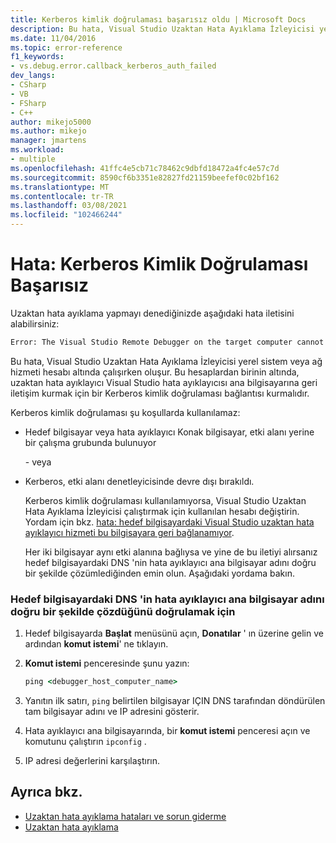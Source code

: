 ```yaml
---
title: Kerberos kimlik doğrulaması başarısız oldu | Microsoft Docs
description: Bu hata, Visual Studio Uzaktan Hata Ayıklama İzleyicisi yerel sistem veya ağ hizmeti hesabı altında çalışırken oluşur.
ms.date: 11/04/2016
ms.topic: error-reference
f1_keywords:
- vs.debug.error.callback_kerberos_auth_failed
dev_langs:
- CSharp
- VB
- FSharp
- C++
author: mikejo5000
ms.author: mikejo
manager: jmartens
ms.workload:
- multiple
ms.openlocfilehash: 41ffc4e5cb71c78462c9dbfd18472a4fc4e57c7d
ms.sourcegitcommit: 8590cf6b3351e82827fd21159beefef0c02bf162
ms.translationtype: MT
ms.contentlocale: tr-TR
ms.lasthandoff: 03/08/2021
ms.locfileid: "102466244"
---
```

# <a name="error-kerberos-authentication-failed"></a>Hata: Kerberos Kimlik Doğrulaması Başarısız
Uzaktan hata ayıklama yapmayı denediğinizde aşağıdaki hata iletisini alabilirsiniz:

```cmd
Error: The Visual Studio Remote Debugger on the target computer cannot connect back to this computer. Kerberos authentication failed.
```

 Bu hata, Visual Studio Uzaktan Hata Ayıklama İzleyicisi yerel sistem veya ağ hizmeti hesabı altında çalışırken oluşur. Bu hesaplardan birinin altında, uzaktan hata ayıklayıcı Visual Studio hata ayıklayıcısı ana bilgisayarına geri iletişim kurmak için bir Kerberos kimlik doğrulaması bağlantısı kurmalıdır.

 Kerberos kimlik doğrulaması şu koşullarda kullanılamaz:

- Hedef bilgisayar veya hata ayıklayıcı Konak bilgisayar, etki alanı yerine bir çalışma grubunda bulunuyor

   \- veya

- Kerberos, etki alanı denetleyicisinde devre dışı bırakıldı.

  Kerberos kimlik doğrulaması kullanılamıyorsa, Visual Studio Uzaktan Hata Ayıklama İzleyicisi çalıştırmak için kullanılan hesabı değiştirin. Yordam için bkz. [hata: hedef bilgisayardaki Visual Studio uzaktan hata ayıklayıcı hizmeti bu bilgisayara geri bağlanamıyor](../debugger/error-the-visual-studio-remote-debugger-service-on-the-target-computer-cannot-connect-back-to-this-computer.md).

  Her iki bilgisayar aynı etki alanına bağlıysa ve yine de bu iletiyi alırsanız hedef bilgisayardaki DNS 'nin hata ayıklayıcı ana bilgisayar adını doğru bir şekilde çözümlediğinden emin olun. Aşağıdaki yordama bakın.

### <a name="to-verify-that-dns-on-the-target-computer-is-correctly-resolving-the-debugger-host-computer-name"></a>Hedef bilgisayardaki DNS 'in hata ayıklayıcı ana bilgisayar adını doğru bir şekilde çözdüğünü doğrulamak için

1. Hedef bilgisayarda **Başlat** menüsünü açın, **Donatılar** ' ın üzerine gelin ve ardından **komut istemi**' ne tıklayın.

2. **Komut istemi** penceresinde şunu yazın:

    ```cmd
    ping <debugger_host_computer_name>
    ```

3. Yanıtın ilk satırı, `ping` belirtilen bilgisayar IÇIN DNS tarafından döndürülen tam bilgisayar adını ve IP adresini gösterir.

4. Hata ayıklayıcı ana bilgisayarında, bir **komut istemi** penceresi açın ve komutunu çalıştırın `ipconfig` .

5. IP adresi değerlerini karşılaştırın.

## <a name="see-also"></a>Ayrıca bkz.
- [Uzaktan hata ayıklama hataları ve sorun giderme](../debugger/remote-debugging-errors-and-troubleshooting.md)
- [Uzaktan hata ayıklama](../debugger/remote-debugging.md)

